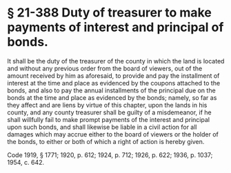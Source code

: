 # § 21-388 Duty of treasurer to make payments of interest and principal of bonds.

<p>It shall be the duty of the treasurer of the county in which the land is located and without any previous order from the board of viewers, out of the amount received by him as aforesaid, to provide and pay the installment of interest at the time and place as evidenced by the coupons attached to the bonds, and also to pay the annual installments of the principal due on the bonds at the time and place as evidenced by the bonds; namely, so far as they affect and are liens by virtue of this chapter, upon the lands in his county, and any county treasurer shall be guilty of a misdemeanor, if he shall willfully fail to make prompt payments of the interest and principal upon such bonds, and shall likewise be liable in a civil action for all damages which may accrue either to the board of viewers or the holder of the bonds, to either or both of which a right of action is hereby given.</p><p>Code 1919, § 1771; 1920, p. 612; 1924, p. 712; 1926, p. 622; 1936, p. 1037; 1954, c. 642.</p>